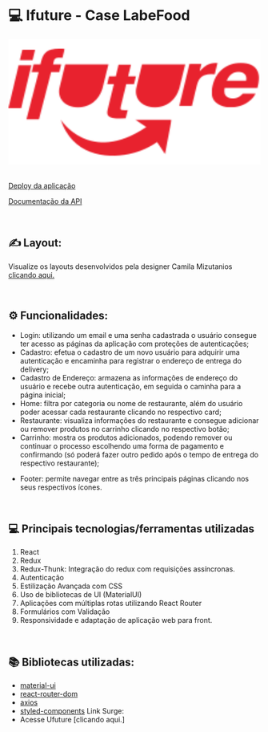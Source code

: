 <h1 id="top"> 💻 Ifuture - Case LabeFood</h1>

<div align="center">
   <img src="https://raw.githubusercontent.com/future4code/projeto-final-iFuture/a7a45ed620f138a82a456d2682b2696b9b8f952a/src/assets/logo.svg" width="100%" height="250" />
</div>

<br>

[Deploy da aplicação]()

[Documentação da API](https://documenter.getpostman.com/view/7549981/SWTEdGtT?version=latest)

<br>

## ✍️ Layout:
  Visualize os layouts desenvolvidos pela designer Camila Mizutanios [clicando aqui.](https://scene.zeplin.io/project/5dd5ab8e5fb2a0060f81698f)

<br>

## ⚙️ Funcionalidades:
  - Login: utilizando um email e uma senha cadastrada o usuário consegue ter acesso as páginas da aplicação com proteções de autenticações;
  - Cadastro: efetua o cadastro de um novo usuário para adquirir uma autenticação e encaminha para registrar o endereço de entrega do delivery;
  - Cadastro de Endereço: armazena as informações de endereço do usuário e recebe outra autenticação, em seguida o caminha para a página inicial;
  - Home: filtra por categoria ou nome de restaurante, além do usuário poder acessar cada restaurante clicando no respectivo card;
  - Restaurante: visualiza informações do restaurante e consegue adicionar ou remover produtos no carrinho clicando no respectivo botão;
  - Carrinho: mostra os produtos adicionados, podendo remover ou continuar o processo escolhendo uma forma de pagamento e confirmando (só poderá fazer outro pedido após o tempo de entrega do respectivo restaurante);
  <!-- - Perfil: acessa as páginas de dados do usuário podendo editar as informações de endereço ou login, além de ver seu histórico de pedidos finalizados; -->
  - Footer: permite navegar entre as três principais páginas clicando nos seus respectivos ícones.

<br>

## 💻 Principais tecnologias/ferramentas utilizadas

1. React
2. Redux
3. Redux-Thunk: Integração do redux com requisições assíncronas.
4. Autenticação
5. Estilização Avançada com CSS
6. Uso de bibliotecas de UI (MaterialUI)
7. Aplicações com múltiplas rotas utilizando React Router
8. Formulários com Validação
9. Responsividade e adaptação de aplicação web para front.

<br>

## :books: Bibliotecas utilizadas:
  - [material-ui](https://mui.com/pt/)
  - [react-router-dom](https://v5.reactrouter.com/)
  - [axios](https://github.com/axios/axios)
  - [styled-components](https://styled-components.com/)
   Link Surge: 
  - Acesse Ufuture [clicando aqui.]

<br>  

